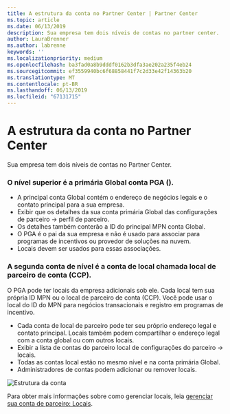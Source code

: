 ```yaml
---
title: A estrutura da conta no Partner Center | Partner Center
ms.topic: article
ms.date: 06/13/2019
description: Sua empresa tem dois níveis de contas no partner center.
author: LauraBrenner
ms.author: labrenne
keywords: ''
ms.localizationpriority: medium
ms.openlocfilehash: ba3fad0a8b9dddf0162b3dfa3ae202a235f4eb24
ms.sourcegitcommit: ef3559940bc6f68858441f7c2d33e42f14363b20
ms.translationtype: MT
ms.contentlocale: pt-BR
ms.lasthandoff: 06/13/2019
ms.locfileid: "67131715"
---
```

# <a name="the-account-structure-in-partner-center"></a>A estrutura da conta no Partner Center

Sua empresa tem dois níveis de contas no Partner Center. 

### <a name="the-top-level-is-the-primary-global-account-pga"></a>O nível superior é a primária Global conta PGA ().

- A principal conta Global contém o endereço de negócios legais e o contato principal para a sua empresa. 
- Exibir que os detalhes da sua conta primária Global das configurações de parceiro -> perfil de parceiro.
- Os detalhes também conterão a ID do principal MPN conta Global. 
- O PGA é o pai da sua empresa e não é usado para associar para programas de incentivos ou provedor de soluções na nuvem. 
- Locais devem ser usados para essas associações.

### <a name="the-second-level-account-is-the-location-account-called-partner-location-account-pla"></a>A segunda conta de nível é a conta de local chamada local de parceiro de conta (CCP).

O PGA pode ter locais da empresa adicionais sob ele. Cada local tem sua própria ID MPN ou o local de parceiro de conta (CCP). Você pode usar o local do ID do MPN para negócios transacionais e registro em programas de incentivo.

- Cada conta de local de parceiro pode ter seu próprio endereço legal e contato principal. Locais também podem compartilhar o endereço legal com a conta global ou com outros locais.
- Exibir a lista de contas do parceiro local de configurações do parceiro -> locais.
- Todas as contas local estão no mesmo nível e na conta primária Global.
- Administradores de contas podem adicionar ou remover locais.

![Estrutura da conta](images/accountstructure.png)

Para obter mais informações sobre como gerenciar locais, leia [gerenciar sua conta de parceiro: Locais](manage-locations.md). 




















